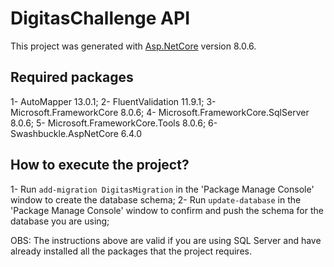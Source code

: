 # DigitasChallenge API

This project was generated with [Asp.NetCore](https://dotnet.microsoft.com/pt-br/download/dotnet/8.0) version 8.0.6.

## Required packages

1- AutoMapper 13.0.1;
2- FluentValidation 11.9.1;
3- Microsoft.FrameworkCore 8.0.6;
4- Microsoft.FrameworkCore.SqlServer 8.0.6;
5- Microsoft.FrameworkCore.Tools 8.0.6;
6- Swashbuckle.AspNetCore 6.4.0

## How to execute the project?

1- Run `add-migration DigitasMigration` in the 'Package Manage Console' window to create the database schema;
2- Run `update-database` in the 'Package Manage Console' window to confirm and push the schema for the database you are using;

OBS: The instructions above are valid if you are using SQL Server and have already installed all the packages that the project requires.

